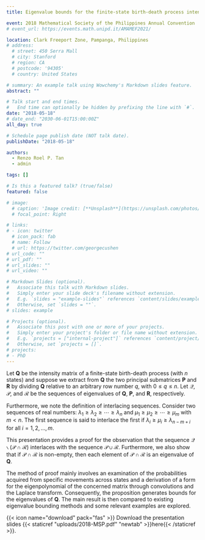 ```yaml
---
title: Eigenvalue bounds for the finite-state birth-death process intensity matrix

event: 2018 Mathematical Society of the Philippines Annual Convention 
# event_url: https://events.math.unipd.it/AMAMEF2021/

location: Clark Freeport Zone, Pampanga, Philippines
# address:
  # street: 450 Serra Mall
  # city: Stanford
  # region: CA
  # postcode: '94305'
  # country: United States

# summary: An example talk using Wowchemy's Markdown slides feature.
abstract: ""

# Talk start and end times.
#   End time can optionally be hidden by prefixing the line with `#`.
date: "2018-05-18"
# date_end: "2030-06-01T15:00:00Z"
all_day: true

# Schedule page publish date (NOT talk date).
publishDate: "2018-05-18"

authors:
  - Renzo Roel P. Tan
  - admin

tags: []

# Is this a featured talk? (true/false)
featured: false

# image:
  # caption: 'Image credit: [**Unsplash**](https://unsplash.com/photos/bzdhc5b3Bxs)'
  # focal_point: Right

# links:
# - icon: twitter
  # icon_pack: fab
  # name: Follow
  # url: https://twitter.com/georgecushen
# url_code: ""
# url_pdf: ""
# url_slides: ""
# url_video: ""

# Markdown Slides (optional).
#   Associate this talk with Markdown slides.
#   Simply enter your slide deck's filename without extension.
#   E.g. `slides = "example-slides"` references `content/slides/example-slides.md`.
#   Otherwise, set `slides = ""`.
# slides: example

# Projects (optional).
#   Associate this post with one or more of your projects.
#   Simply enter your project's folder or file name without extension.
#   E.g. `projects = ["internal-project"]` references `content/project/deep-learning/index.md`.
#   Otherwise, set `projects = []`.
# projects:
# - PhD
---
```


Let $\mathbf{Q}$ be the intensity matrix of a finite-state birth-death process (with $n$ states) and suppose we extract from $\mathbf{Q}$ the two principal submatrices $\mathbf{P}$ and $\mathbf{R}$ by dividing $\mathbf{Q}$ relative to an arbitrary row number $q$, with $0\leq q\leq n$. Let $\mathcal{Q}$, $\mathcal{P}$, and $\mathcal{R}$ be the sequences of eigenvalues of $\mathbf{Q}$, $\mathbf{P}$, and $\mathbf{R}$, respectively.

Furthermore, we note the definition of interlacing sequences. Consider two sequences of real numbers: $\lambda_1\geq\lambda_2\geq\cdots\geq\lambda_n$ and $\mu_1\geq\mu_2\geq\cdots\geq\mu_m$ with $m<n$. The first sequence is said to interlace the first if $\lambda_i\geq\mu_i\geq\lambda_{n-m+i}$ for all $i=1,2,\dots,m$. 

This presentation provides a proof for the observation that the sequence $\mathcal{Q}\backslash(\mathcal{P}\cap\mathcal{R})$ interlaces with the sequence $\mathcal{P}\cup\mathcal{R}$. Furthermore, we also show that if $\mathcal{P}\cap\mathcal{R}$ is non-empty, then each element of $\mathcal{P}\cap\mathcal{R}$ is an eigenvalue of $\mathbf{Q}$. 

The method of proof mainly involves an examination of the probabilities acquired from specific movements across states and a derivation of a form for the eigenpolynomial of the concerned matrix through convolutions and the Laplace transform. Consequently, the proposition generates bounds for the eigenvalues of $\mathbf{Q}$. The main result is then compared to existing eigenvalue bounding methods and some relevant examples are explored.

{{< icon name="download" pack="fas" >}} Download the presentation slides {{< staticref "uploads/2018-MSP.pdf" "newtab" >}}here{{< /staticref >}}.
